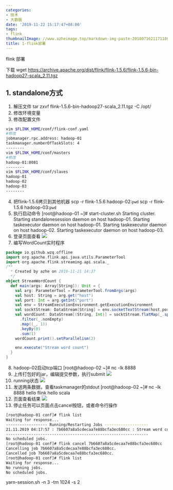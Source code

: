 ```yaml
---
categories:
- 技术
- 大数据
date: '2019-11-22 15:17:47+08:00'
tags:
- flink
thumbnailImage: //www.azheimage.top/markdown-img-paste-20180716211711809.png
title: 1-flink部署
---
```

flink 部署
<!--more-->

下载
wget https://archive.apache.org/dist/flink/flink-1.5.6/flink-1.5.6-bin-hadoop27-scala_2.11.tgz

## 1. standalone方式

1. 解压文件
tar zxvf flink-1.5.6-bin-hadoop27-scala_2.11.tgz -C /opt/
2. 修改环境变量
3. 修改配置文件
```bash
vim $FLINK_HOME/conf/flink-conf.yaml
#修改
jobmanager.rpc.address: hadoop-01
taskmanager.numberOfTaskSlots: 4
--------
vim $FLINK_HOME/conf/masters
#修改
hadoop-01:8081
--------
vim $FLINK_HOME/conf/slaves
hadoop-01
hadoop-02
hadoop-03
--------
```
4. 把flink-1.5.6拷贝到其他机器
scp -r flink-1.5.6 hadoop-02:`pwd`
scp -r flink-1.5.6 hadoop-03:`pwd`
5. 执行启动命令
[root@hadoop-01 ~]# start-cluster.sh
Starting cluster.
Starting standalonesession daemon on host hadoop-01.
Starting taskexecutor daemon on host hadoop-01.
Starting taskexecutor daemon on host hadoop-02.
Starting taskexecutor daemon on host hadoop-03.
6. 登录页面查看
![](https://www.azheimage.top/markdown-img-paste-20191121170520656.png)
7. 编写WordCount实时程序
```scala
package io.github.wzq.offline
import org.apache.flink.api.java.utils.ParameterTool
import org.apache.flink.streaming.api.scala._
/**
  * Created by azhe on 2019-11-21 14:37
  */
object StreamWordCount {
  def main(args: Array[String]): Unit = {
    val arg: ParameterTool = ParameterTool.fromArgs(args)
    val host: String = arg.get("host")
    val port: Int = arg.getInt("port")
    val env = StreamExecutionEnvironment.getExecutionEnvironment
    val socktStream: DataStream[String] = env.socketTextStream(host,port)
    val wordCount: DataStream[(String, Int)] = socktStream.flatMap(_.split(" "))
      .filter(_.nonEmpty)
      .map((_, 1))
      .keyBy(0)
      .sum(1)
    wordCount.print().setParallelism(2)

    env.execute("Stream word count")
  }
}
```
8. hadoop-02启动tcp端口
[root@hadoop-02 ~]# nc -lk 8888
9. 上传打包好的jar，编辑提交参数，执行submit
![](https://www.azheimage.top/markdown-img-paste-20191121171753565.png)
10. running状态
![](https://www.azheimage.top/markdown-img-paste-20191121171902952.png)
11. 发送两条数据，查看taskmanager的stdout
[root@hadoop-02 ~]# nc -lk 8888
hello flink
hello scala
12. 页面查看结果
![](https://www.azheimage.top/markdown-img-paste-20191121172146531.png)
13. 停止任务可以页面点击cancel按钮，或者命令行操作
```bash
[root@hadoop-01 conf]# flink list
Waiting for response...
------------------ Running/Restarting Jobs -------------------
21.11.2019 04:17:57 : 7b6607a8a5cdecaa7e88bcfa3ec680cc : Stream word count (RUNNING)
--------------------------------------------------------------
No scheduled jobs.
[root@hadoop-01 conf]# flink cancel 7b6607a8a5cdecaa7e88bcfa3ec680cc
Cancelling job 7b6607a8a5cdecaa7e88bcfa3ec680cc.
Cancelled job 7b6607a8a5cdecaa7e88bcfa3ec680cc.
[root@hadoop-01 conf]# flink list
Waiting for response...
No running jobs.
No scheduled jobs.
```

yarn-session.sh -n 3 -tm 1024 -s 2
